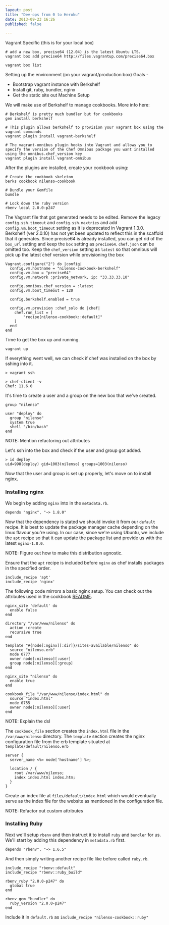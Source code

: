 ```yaml
---
layout: post
title: "Dev-ops from 0 to Heroku"
date: 2013-09-23 16:26
published: false

---
```


Vagrant Specific (this is for your local box)

```
# add a new box, precise64 (12.04) is the latest Ubuntu LTS.
vagrant box add precise64 http://files.vagrantup.com/precise64.box

vagrant box list
```

Setting up the environment (on your vagrant/production box)
Goals -

- Bootstrap vagrant instance with Berkshelf
-  Install git, ruby, bundler, nginx
-  Get the static site out
Machine Setup

We will make use of Berkshelf to manage cookbooks. More info here:

```
# Berkshelf is pretty much bundler but for cookbooks
gem install berkshelf

# This plugin allows berkshelf to provision your vagrant box using the vagrant commands
vagrant plugin install vagrant-berkshelf

# The vagrant-omnibus plugin hooks into Vagrant and allows you to specify the version of the Chef Omnibus package you want installed using the omnibus.chef_version key
vagrant plugin install vagrant-omnibus
```

After the plugins are installed, create your cookbook using:

```
# Create the cookbook skeleton
berks cookbook nilenso-cookbook

# Bundle your Gemfile
bundle

# Lock down the ruby version
rbenv local 2.0.0-p247
```

The Vagrant file that got generated needs to be edited. Remove the legacy `config.ssh.timeout` and `config.ssh.maxtries` and add `config.vm.boot_timeout` setting as it is deprecated in Vagrant 1.3.0. Berkshelf (ver 2.0.10) has not yet been updated to reflect this in the scaffold that it generates. Since precise64 is already installed, you can get rid of the `box_url` setting and keep the `box` setting as `precise64`. `chef.json` can be omitted too. Keep the `chef_version` setting as `latest` so that omnibus will pick up the latest chef version while provisioning the box

```
Vagrant.configure("2") do |config|
  config.vm.hostname = "nilenso-cookbook-berkshelf"
  config.vm.box = "precise64"
  config.vm.network :private_network, ip: "33.33.33.10"

  config.omnibus.chef_version = :latest
  config.vm.boot_timeout = 120

  config.berkshelf.enabled = true

  config.vm.provision :chef_solo do |chef|
    chef.run_list = [
        "recipe[nilenso-cookbook::default]"
    ]
  end
end
```

Time to get the box up and running.

```
vagrant up
```

If everything went well, we can check if chef was installed on the box by sshing into it.

```
> vagrant ssh

> chef-client -v
Chef: 11.6.0
```

It's time to create a user and a group on the new box that we've created.

```
group "nilenso"

user "deploy" do
  group "nilenso"
  system true
  shell "/bin/bash"
end
```

NOTE: Mention refactoring out attributes

Let's ssh into the box and check if the user and group got added.

```
> id deploy
uid=998(deploy) gid=1003(nilenso) groups=1003(nilenso)
```
Now that the user and group is set up properly, let's move on to install nginx.

### Installing nginx

We begin by adding `nginx` into in the `metadata.rb`.

```
depends "nginx", "~> 1.8.0"
```

Now that the dependency is stated we should invoke it from our `default` recipe. It is best to update the package manager cache depending on the linux flavour you're using. In our case, since we're using Ubuntu, we include the `apt` recipe so that it can update the package list and provide us with the latest `nginx-1.8.0`.

NOTE: Figure out how to make this distribution agnostic.

Ensure that the `apt` recipe is included before `nginx` as chef installs packages in the specified order.

```
include_recipe 'apt'
include_recipe 'nginx'
```

The following code mirrors a basic nginx setup. You can check out the attributes used in the cookbook [README](https://github.com/opscode-cookbooks/nginx).

```
nginx_site 'default' do
  enable false
end

directory "/var/www/nilenso" do
  action :create
  recursive true
end

template "#{node[:nginx][:dir]}/sites-available/nilenso" do
  source "nilenso.erb"
  mode 0777
  owner node[:nilenso][:user]
  group node[:nilenso][:group]
end

nginx_site "nilenso" do
  enable true
end

cookbook_file "/var/www/nilenso/index.html" do
  source "index.html"
  mode 0755
  owner node[:nilenso][:user]
end
```

NOTE: Explain the dsl

The `cookbook_file` section creates the `index.html` file in the `/var/www/nilenso` directory.
The `template` section creates the nginx configuration file from the erb template situated at `template/default/nilenso.erb`

```
server {
  server_name <%= node['hostname'] %>;

  location / {
    root /var/www/nilenso;
    index index.html index.htm;
  }
}
```

Create an index file at `files/default/index.html` which would eventually serve as the index file for the website as mentioned in the configuration file.  

NOTE: Refactor out custom attributes

### Installing Ruby

Next we'll setup `rbenv` and then instruct it to install `ruby` and `bundler` for us. We'll start by adding this dependency in `metadata.rb` first.

```
depends "rbenv", "~> 1.6.5"
```

And then simply writing another recipe file like before called `ruby.rb`.

```
include_recipe "rbenv::default"
include_recipe "rbenv::ruby_build"

rbenv_ruby "2.0.0-p247" do
  global true
end

rbenv_gem "bundler" do
  ruby_version "2.0.0-p247"
end
```
Include it in `default.rb` as `include_recipe "nilenso-cookbook::ruby"`
